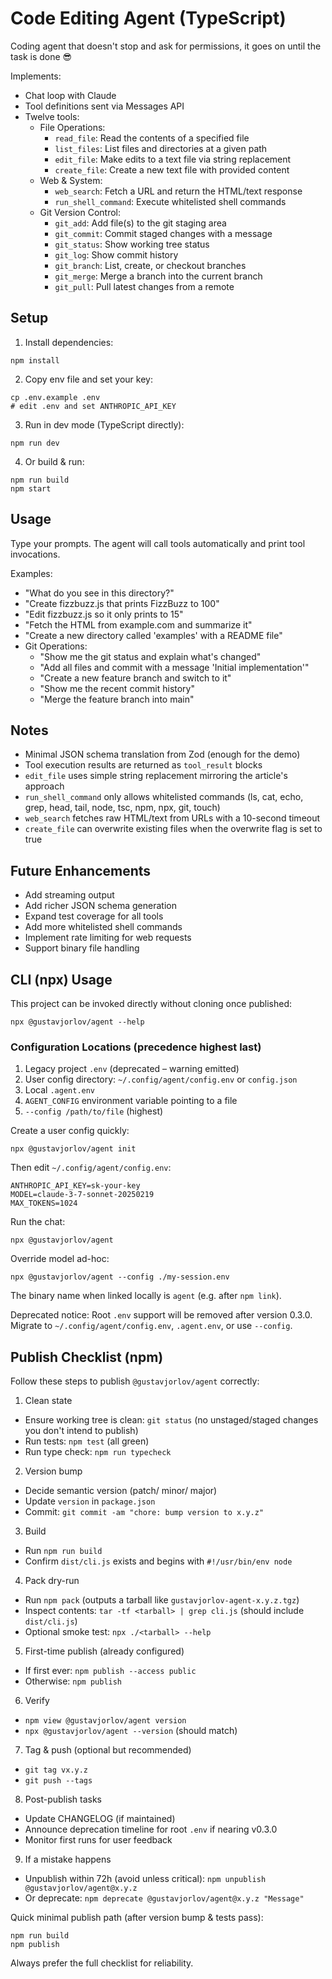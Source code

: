 # Code Editing Agent (TypeScript)

Coding agent that doesn't stop and ask for permissions, it goes on until the task is done 😎

Implements:
- Chat loop with Claude
- Tool definitions sent via Messages API
- Twelve tools:
  - File Operations:
    - `read_file`: Read the contents of a specified file
    - `list_files`: List files and directories at a given path
    - `edit_file`: Make edits to a text file via string replacement
    - `create_file`: Create a new text file with provided content
  - Web & System:
    - `web_search`: Fetch a URL and return the HTML/text response
    - `run_shell_command`: Execute whitelisted shell commands
  - Git Version Control:
    - `git_add`: Add file(s) to the git staging area
    - `git_commit`: Commit staged changes with a message
    - `git_status`: Show working tree status
    - `git_log`: Show commit history
    - `git_branch`: List, create, or checkout branches
    - `git_merge`: Merge a branch into the current branch
    - `git_pull`: Pull latest changes from a remote

## Setup

1. Install dependencies:

```
npm install
```

2. Copy env file and set your key:

```
cp .env.example .env
# edit .env and set ANTHROPIC_API_KEY
```

3. Run in dev mode (TypeScript directly):

```
npm run dev
```

4. Or build & run:

```
npm run build
npm start
```

## Usage
Type your prompts. The agent will call tools automatically and print tool invocations.

Examples:
- "What do you see in this directory?"
- "Create fizzbuzz.js that prints FizzBuzz to 100"
- "Edit fizzbuzz.js so it only prints to 15"
- "Fetch the HTML from example.com and summarize it"
- "Create a new directory called 'examples' with a README file"
- Git Operations:
  - "Show me the git status and explain what's changed"
  - "Add all files and commit with a message 'Initial implementation'"
  - "Create a new feature branch and switch to it"
  - "Show me the recent commit history"
  - "Merge the feature branch into main"

## Notes
- Minimal JSON schema translation from Zod (enough for the demo)
- Tool execution results are returned as `tool_result` blocks
- `edit_file` uses simple string replacement mirroring the article's approach
- `run_shell_command` only allows whitelisted commands (ls, cat, echo, grep, head, tail, node, tsc, npm, npx, git, touch)
- `web_search` fetches raw HTML/text from URLs with a 10-second timeout
- `create_file` can overwrite existing files when the overwrite flag is set to true

## Future Enhancements
- Add streaming output
- Add richer JSON schema generation
- Expand test coverage for all tools
- Add more whitelisted shell commands
- Implement rate limiting for web requests
- Support binary file handling

## CLI (npx) Usage
This project can be invoked directly without cloning once published:

```
npx @gustavjorlov/agent --help
```

### Configuration Locations (precedence highest last)
1. Legacy project `.env` (deprecated – warning emitted)
2. User config directory: `~/.config/agent/config.env` or `config.json`
3. Local `.agent.env`
4. `AGENT_CONFIG` environment variable pointing to a file
5. `--config /path/to/file` (highest)

Create a user config quickly:
```
npx @gustavjorlov/agent init
```
Then edit `~/.config/agent/config.env`:
```
ANTHROPIC_API_KEY=sk-your-key
MODEL=claude-3-7-sonnet-20250219
MAX_TOKENS=1024
```

Run the chat:
```
npx @gustavjorlov/agent
```

Override model ad-hoc:
```
npx @gustavjorlov/agent --config ./my-session.env
```

The binary name when linked locally is `agent` (e.g. after `npm link`).

Deprecated notice: Root `.env` support will be removed after version 0.3.0. Migrate to `~/.config/agent/config.env`, `.agent.env`, or use `--config`.

## Publish Checklist (npm)
Follow these steps to publish `@gustavjorlov/agent` correctly:

1. Clean state
  - Ensure working tree is clean: `git status` (no unstaged/staged changes you don't intend to publish)
  - Run tests: `npm test` (all green)
  - Run type check: `npm run typecheck`

2. Version bump
  - Decide semantic version (patch/ minor/ major)
  - Update `version` in `package.json`
  - Commit: `git commit -am "chore: bump version to x.y.z"`

3. Build
  - Run `npm run build`
  - Confirm `dist/cli.js` exists and begins with `#!/usr/bin/env node`

4. Pack dry-run
  - Run `npm pack` (outputs a tarball like `gustavjorlov-agent-x.y.z.tgz`)
  - Inspect contents: `tar -tf <tarball> | grep cli.js` (should include `dist/cli.js`)
  - Optional smoke test: `npx ./<tarball> --help`

5. First-time publish (already configured)
  - If first ever: `npm publish --access public`
  - Otherwise: `npm publish`

6. Verify
  - `npm view @gustavjorlov/agent version`
  - `npx @gustavjorlov/agent --version` (should match)

7. Tag & push (optional but recommended)
  - `git tag vx.y.z`
  - `git push --tags`

8. Post-publish tasks
  - Update CHANGELOG (if maintained)
  - Announce deprecation timeline for root `.env` if nearing v0.3.0
  - Monitor first runs for user feedback

9. If a mistake happens
  - Unpublish within 72h (avoid unless critical): `npm unpublish @gustavjorlov/agent@x.y.z`
  - Or deprecate: `npm deprecate @gustavjorlov/agent@x.y.z "Message"`

Quick minimal publish path (after version bump & tests pass):
```
npm run build
npm publish
```

Always prefer the full checklist for reliability.
